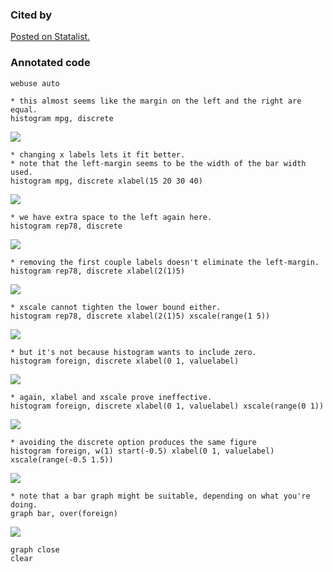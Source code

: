 ### Cited by

[Posted on Statalist.](https://www.statalist.org/forums/forum/general-stata-discussion/general/1463756-histogram-unequal-margins-question-where-the-bars-begin-on-the-left?p=1709960#post1709960)

### Annotated code

```
webuse auto

* this almost seems like the margin on the left and the right are equal.
histogram mpg, discrete
```
![](00.png?raw=true)

```
* changing x labels lets it fit better.
* note that the left-margin seems to be the width of the bar width used.
histogram mpg, discrete xlabel(15 20 30 40)
```
![](01.png?raw=true)

```
* we have extra space to the left again here.
histogram rep78, discrete
```
![](02.png?raw=true)

```
* removing the first couple labels doesn't eliminate the left-margin.
histogram rep78, discrete xlabel(2(1)5)
```
![](03.png?raw=true)

```
* xscale cannot tighten the lower bound either.
histogram rep78, discrete xlabel(2(1)5) xscale(range(1 5))
```
![](04.png?raw=true)
```
* but it's not because histogram wants to include zero.
histogram foreign, discrete xlabel(0 1, valuelabel)
```
![](05.png?raw=true)

```
* again, xlabel and xscale prove ineffective.
histogram foreign, discrete xlabel(0 1, valuelabel) xscale(range(0 1))
```
![](06.png?raw=true)

```
* avoiding the discrete option produces the same figure
histogram foreign, w(1) start(-0.5) xlabel(0 1, valuelabel) xscale(range(-0.5 1.5))
```
![](07.png?raw=true)

```
* note that a bar graph might be suitable, depending on what you're doing.
graph bar, over(foreign)
```
![](08.png?raw=true)

```
graph close
clear
```

